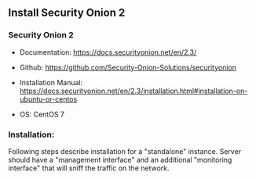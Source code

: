 ## Install Security Onion 2

### Security Onion 2

- Documentation: https://docs.securityonion.net/en/2.3/
- Github: https://github.com/Security-Onion-Solutions/securityonion
- Installation Manual: https://docs.securityonion.net/en/2.3/installation.html#installation-on-ubuntu-or-centos

- OS: CentOS 7 

###  Installation: 

Following steps describe installation for a "standalone" instance. 
Server should have a "management interface" and an additional "monitoring interface" that will sniff the traffic on the network. 
  


